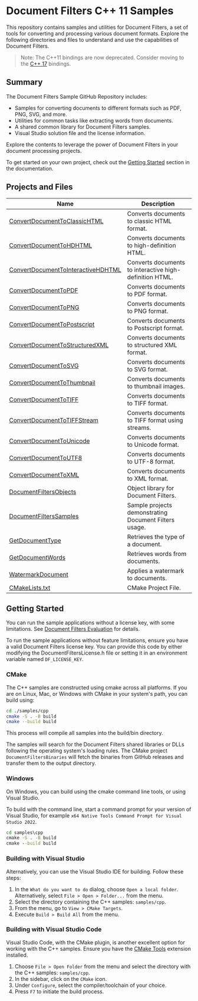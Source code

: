 # Document Filters C++ 11 Samples

This repository contains samples and utilities for Document Filters, a set of
tools for converting and processing various document formats. Explore the
following directories and files to understand and use the capabilities of
Document Filters.

> Note: The C++11 bindings are now deprecated. Consider moving to the [C++
> 17](../cpp17) bindings.

## Summary

The Document Filters Sample GitHub Repository includes:

- Samples for converting documents to different formats such as PDF, PNG, SVG,
  and more.
- Utilities for common tasks like extracting words from documents.
- A shared common library for Document Filters samples.
- Visual Studio solution file and the license information.

Explore the contents to leverage the power of Document Filters in your document
processing projects.

To get started on your own project, check out the [Getting
Started](https://docs.hyland.com/DocumentFilters/en_US/Print/getting_started_with_document_filters/create_a_c_api_class_wrapper_around_native_library_functions_application.html)
section in the documentation.

## Projects and Files

| Name                                                                       | Description                                             |
| -------------------------------------------------------------------------- | ------------------------------------------------------- |
| [ConvertDocumentToClassicHTML](./ConvertDocumentToClassicHTML)             | Converts documents to classic HTML format.              |
| [ConvertDocumentToHDHTML](./ConvertDocumentToHDHTML)                       | Converts documents to high-definition HTML.             |
| [ConvertDocumentToInteractiveHDHTML](./ConvertDocumentToInteractiveHDHTML) | Converts documents to interactive high-definition HTML. |
| [ConvertDocumentToPDF](./ConvertDocumentToPDF)                             | Converts documents to PDF format.                       |
| [ConvertDocumentToPNG](./ConvertDocumentToPNG)                             | Converts documents to PNG format.                       |
| [ConvertDocumentToPostscript](./ConvertDocumentToPostscript)               | Converts documents to Postscript format.                |
| [ConvertDocumentToStructuredXML](./ConvertDocumentToStructuredXML)         | Converts documents to structured XML format.            |
| [ConvertDocumentToSVG](./ConvertDocumentToSVG)                             | Converts documents to SVG format.                       |
| [ConvertDocumentToThumbnail](./ConvertDocumentToThumbnail)                 | Converts documents to thumbnail images.                 |
| [ConvertDocumentToTIFF](./ConvertDocumentToTIFF)                           | Converts documents to TIFF format.                      |
| [ConvertDocumentToTIFFStream](./ConvertDocumentToTIFFStream)               | Converts documents to TIFF format using streams.        |
| [ConvertDocumentToUnicode](./ConvertDocumentToUnicode)                     | Converts documents to Unicode format.                   |
| [ConvertDocumentToUTF8](./ConvertDocumentToUTF8)                           | Converts documents to UTF-8 format.                     |
| [ConvertDocumentToXML](./ConvertDocumentToXML)                             | Converts documents to XML format.                       |
| [DocumentFiltersObjects](./DocumentFiltersObjects)                         | Object library for Document Filters.                    |
| [DocumentFiltersSamples](./DocumentFiltersSamples)                         | Sample projects demonstrating Document Filters usage.   |
| [GetDocumentType](./GetDocumentType)                                       | Retrieves the type of a document.                       |
| [GetDocumentWords](./GetDocumentWords)                                     | Retrieves words from documents.                         |
| [WatermarkDocument](./WatermarkDocument)                                   | Applies a watermark to documents.                       |
| [CMakeLists.txt](./CMakeLists.txt)                                         | CMake Project File.                                     |

## Getting Started

You can run the sample applications without a license key, with some
limitations.  See [Document Filters Evaluation](../../EVAL.md) for details.

To run the sample applications without feature limitations, ensure you have a
valid Document Filters license key. You can provide this code by either
modifying the DocumentFiltersLicense.h file or setting it in an environment
variable named `DF_LICENSE_KEY`.

### CMake

The C++ samples are constructed using cmake across all platforms. If you are on
Linux, Mac, or Windows with CMake in your system's path, you can build using:

```bash
cd ./samples/cpp
cmake -S . -B build
cmake --build build
```

This process will compile all samples into the build/bin directory.

The samples will search for the Document Filters shared libraries or DLLs
following the operating system's loading rules. The CMake project
`DocumentFiltersBinaries` will fetch the binaries from GitHub releases and
transfer them to the output directory.

### Windows

On Windows, you can build using the cmake command line tools, or using Visual
Studio.

To build with the command line, start a command prompt for your version of
Visual Studio, for example `x64 Native Tools Command Prompt for Visual Studio
2022`.

```bat
cd samples\cpp
cmake -S . -B build
cmake --build build
```

### Building with Visual Studio

Alternatively, you can use the Visual Studio IDE for building. Follow these
steps:

1. In the `What do you want to do` dialog, choose `Open a local folder`.
   Alternatively, select `File > Open > Folder...` from the menu.
2. Select the directory containing the C++ samples: `samples/cpp`.
3. From the menu, go to `View > CMake Targets`.
4. Execute `Build > Build All` from the menu.

### Building with Visual Studio Code

Visual Studio Code, with the CMake plugin, is another excellent option for
working with the C++ samples. Ensure you have the [CMake
Tools](https://marketplace.visualstudio.com/items?itemName=ms-vscode.cmake-tools)
extension installed.

1. Choose `File > Open Folder` from the menu and select the directory with the
   C++ samples: `samples/cpp`.
2. In the sidebar, click on the `CMake` icon.
3. Under `Configure`, select the compiler/toolchain of your choice.
4. Press `F7` to initiate the build process.
